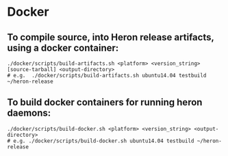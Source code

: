 # Docker

## To compile source, into Heron release artifacts, using a docker container:
```
./docker/scripts/build-artifacts.sh <platform> <version_string> [source-tarball] <output-directory>
# e.g.  ./docker/scripts/build-artifacts.sh ubuntu14.04 testbuild ~/heron-release
```

## To build docker containers for running heron daemons:
```
./docker/scripts/build-docker.sh <platform> <version_string> <output-directory>
# e.g. ./docker/scripts/build-docker.sh ubuntu14.04 testbuild ~/heron-release
```
